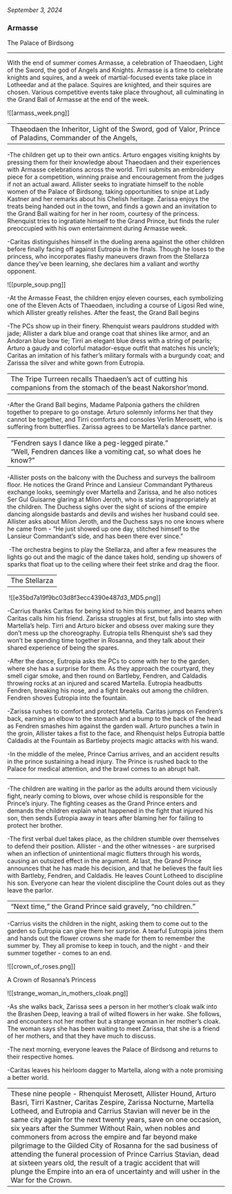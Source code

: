 _September 3, 2024_
### Armasse
The Palace of Birdsong

---

  
With the end of summer comes Armasse, a celebration of Thaeodaen, Light of the Sword, the god of Angels and Knights. Armasse is a time to celebrate knights and squires, and a week of martial-focused events take place in Lotheedar and at the palace. Squires are knighted, and their squires are chosen. Various competitive events take place throughout, all culminating in the Grand Ball of Armasse at the end of the week.

![[armass_week.png]]

|                                                                                                         |
| ------------------------------------------------------------------------------------------------------- |
| Thaeodaen the Inheritor, Light of the Sword, god of Valor, Prince of Paladins, Commander of the Angels, |

  

-The children get up to their own antics. Arturo engages visiting knights by pressing them for their knowledge about Thaeodaen and their experiences with Armasse celebrations across the world. Tirri submits an embroidery piece for a competition, winning praise and encouragement from the judges if not an actual award. Allister seeks to ingratiate himself to the noble women of the Palace of Birdsong, taking opportunities to snipe at Lady Kastner and her remarks about his Chelish heritage. Zarissa enjoys the treats being handed out in the town, and finds a gown and an invitation to the Grand Ball waiting for her in her room, courtesy of the princess. Rhenquist tries to ingratiate himself to the Grand Prince, but finds the ruler preoccupied with his own entertainment during Armasse week. 

  

-Caritas distinguishes himself in the dueling arena against the other children before finally facing off against Eutropia in the finals. Though he loses to the princess, who incorporates flashy maneuvers drawn from the Stellarza dance they’ve been learning, she declares him a valiant and worthy opponent.

  
![[purple_soup.png]]

-At the Armasse Feast, the children enjoy eleven courses, each symbolizing one of the Eleven Acts of Thaeodaen, including a course of Ligosi Red wine, which Allister greatly relishes. After the feast, the Grand Ball begins

  

-The PCs show up in their finery. Rhenquist wears pauldrons studded with jade; Allister a dark blue and orange coat that shines like armor, and an Andoran blue bow tie; Tirri an elegant blue dress with a string of pearls; Arturo a gaudy and colorful matador-esque outfit that matches his uncle’s; Caritas an imitation of his father’s military formals with a burgundy coat; and Zarissa the silver and white gown from Eutropia.

|   |
|---|
|The Tripe Turreen recalls Thaedaen’s act of cutting his companions from the stomach of the beast Nakorshor’mond.|

  

-After the Grand Ball begins, Madame Palponia gathers the children together to prepare to go onstage. Arturo solemnly informs her that they cannot be together, and Tirri comforts and consoles Verlin Merosett, who is suffering from butterflies. Zarissa agrees to be Martella’s dance partner. 

  

|   |
|---|
|“Fendren says I dance like a peg-legged pirate.”  <br>“Well, Fendren dances like a vomiting cat, so what does he know?”|

  

-Allister posts on the balcony with the Duchess and surveys the ballroom floor. He notices the Grand Prince and Lansieur Commandant Pythareus exchange looks, seemingly over Martella and Zarissa, and he also notices Ser Gul Guisarne glaring at Milon Jeroth, who is staring inappropriately at the children. The Duchess sighs over the sight of scions of the empire dancing alongside bastards and devils and wishes her husband could see. Allister asks about Milon Jeroth, and the Duchess says no one knows where he came from - “He just showed up one day, stitched himself to the Lansieur Commandant’s side, and has been there ever since.” 

  

 -The orchestra begins to play the Stellarza, and after a few measures the lights go out and the magic of the dance takes hold, sending up showers of sparks that float up to the ceiling where their feet strike and drag the floor.

  

|   |
|---|
|The Stellarza|

 ![[e35bd7a19f9bc03d8f3ecc4390e487d3_MD5.png]]

  
  
  
  
  
  
  
  
  
  
  

-Carrius thanks Caritas for being kind to him this summer, and beams when Caritas calls him his friend. Zarissa struggles at first, but falls into step with Martella’s help. Tirri and Arturo bicker and obsess over making sure they don’t mess up the choreography. Eutropia tells Rhenquist she’s sad they won’t be spending time together in Rosanna, and they talk about their shared experience of being the spares. 

  

-After the dance, Eutropia asks the PCs to come with her to the garden, where she has a surprise for them. As they approach the courtyard, they smell cigar smoke, and then round on Bartleby, Fendren, and Caldadis throwing rocks at an injured and scared Martella. Eutropia headbutts Fendren, breaking his nose, and a fight breaks out among the children. Fendren shoves Eutropia into the fountain. 

  

-Zarissa rushes to comfort and protect Martella. Caritas jumps on Fendren’s back, earning an elbow to the stomach and a bump to the back of the head as Fendren smashes him against the garden wall. Arturo punches a twin in the groin, Allister takes a fist to the face, and Rhenquist helps Eutropia battle Caldadis at the Fountain as Bartleby projects magic attacks with his wand. 

  

-In the middle of the melee, Prince Carrius arrives, and an accident results in the prince sustaining a head injury. The Prince is rushed back to the Palace for medical attention, and the brawl comes to an abrupt halt. 

---

  

-The children are waiting in the parlor as the adults around them viciously fight, nearly coming to blows, over whose child is responsible for the Prince’s injury. The fighting ceases as the Grand Prince enters and demands the children explain what happened in the fight that injured his son, then sends Eutropia away in tears after blaming her for failing to protect her brother. 

  

-The first verbal duel takes place, as the children stumble over themselves to defend their position. Allister - and the other witnesses - are surprised when an inflection of unintentional magic flutters through his words, causing an outsized effect in the argument. At last, the Grand Prince announces that he has made his decision, and that he believes the fault lies with Bartleby, Fendren, and Caldadis. He leaves Count Lotheed to discipline his son. Everyone can hear the violent discipline the Count doles out as they leave the parlor. 

  

|   |
|---|
|“Next time,” the Grand Prince said gravely, “no children.”|

  

-Carrius visits the children in the night, asking them to come out to the garden so Eutropia can give them her surprise. A tearful Eutropia joins them and hands out the flower crowns she made for them to remember the summer by. They all promise to keep in touch, and the night - and their summer together - comes to an end. 

  

![[crown_of_roses.png]]

A Crown of Rosanna’s Princess

  
  
![[strange_woman_in_mothers_cloak.png]]

-As she walks back, Zarissa sees a person in her mother’s cloak walk into the Brashen Deep, leaving a trail of wilted flowers in her wake. She follows, and encounters not her mother but a strange woman in her mother’s cloak. The woman says she has been waiting to meet Zarissa, that she is a friend of her mothers, and that they have much to discuss. 

  

-The next morning, everyone leaves the Palace of Birdsong and returns to their respective homes. 

  

-Caritas leaves his heirloom dagger to Martella, along with a note promising a better world.

  

|   |
|---|
|These nine people - Rhenquist Merosett, Allister Hound, Arturo Basri, Tirri Kastner, Caritas Zespire, Zarissa Nocturne, Martella Lotheed, and Eutropia and Carrius Stavian will never be in the same city again for the next twenty years, save on one occasion, six years after the Summer Without Rain, when nobles and commoners from across the empire and far beyond make pilgrimage to the Gilded City of Rosanna for the sad business of attending the funeral procession of Prince Carrius Stavian, dead at sixteen years old, the result of a tragic accident that will plunge the Empire into an era of uncertainty and will usher in the War for the Crown.|